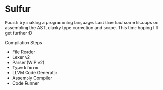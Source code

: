 # Sulfur
Fourth try making a programming language. Last time had some hiccups on assembling the AST, clanky type correction and scope. This time hoping I'll get further :D

Compilation Steps 
- File Reader
- Lexer v2
- Parser (WIP v2)
- Type Inferrer
- LLVM Code Generator
- Assembly Compiler
- Code Runner